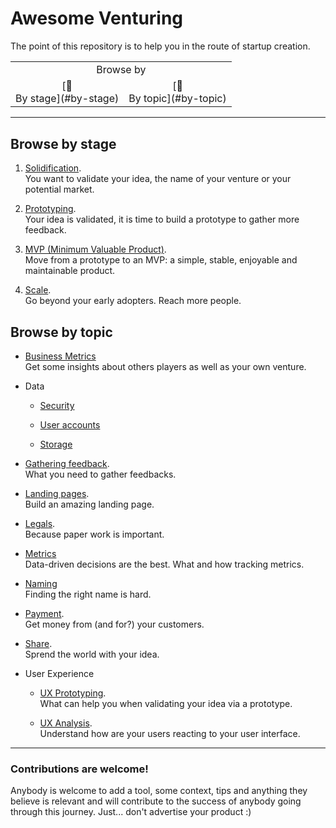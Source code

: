 # Awesome Venturing

The point of this repository is to help you in the route of startup creation.

<table width=100% style="text-align: center"><tr><td colspan=2>Browse by</td><tr><td>[🚀 <br>By stage](#by-stage)</td><td>[🚪 <br>By topic](#by-topic)</td><tr></table>

---

## Browse by stage

1. [Solidification](./by-stage/1-solidification.md#readme).
   <br>You want to validate your idea, the name of your venture or your potential market.

2. [Prototyping](./by-stage/2-prototyping.md#readme).
   <br>Your idea is validated, it is time to build a prototype to gather more feedback.

3. [MVP (Minimum Valuable Product)](./by-stage/3-minimum-viable-product.md#readme).
   <br>Move from a prototype to an MVP: a simple, stable, enjoyable and maintainable product.

4. [Scale](./by-stage/4-scale.md#readme).
   <br>Go beyond your early adopters. Reach more people.

## Browse by topic

- [Business Metrics](./by-topic/business-metrics.md#readme)
  <br>Get some insights about others players as well as your own venture.

- Data
    - [Security](./by-topic/data/security.md#readme)

    - [User accounts](./by-topic/data/user-accounts.md#readme)

    - [Storage](./by-topic/data/storage.md#readme)

- [Gathering feedback](./by-topic/gathering-feedback.md#readme).
  <br>What you need to gather feedbacks.

- [Landing pages](./by-topic/landing-pages.md#readme).
  <br>Build an amazing landing page.

- [Legals](./by-topic/legals.md#readme).
  <br>Because paper work is important.

- [Metrics](./by-topic/metrics#readme)
  <br>Data-driven decisions are the best. What and how tracking metrics.

- [Naming](./by-topic/naming.md#readme)
  <br>Finding the right name is hard.

- [Payment](./by-topic/payment.md#readme).
  <br>Get money from (and for?) your customers.

- [Share](./by-topic/share.md#readme).
  <br>Sprend the world with your idea.

- User Experience
    - [UX Prototyping](./by-topic/ux/prototyping.md#readme).
      <br>What can help you when validating your idea via a prototype.

    - [UX Analysis](./by-topic/ux/analysis.md#readme).
      <br>Understand how are your users reacting to your user interface.<br>

---

### Contributions are welcome!

Anybody is welcome to add a tool, some context, tips and anything they believe
is relevant and will contribute to the success of anybody going through this
journey. Just... don't advertise your product :)
